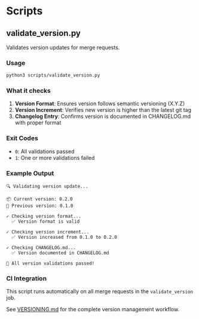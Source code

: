 # Scripts

## validate_version.py

Validates version updates for merge requests.

### Usage

```bash
python3 scripts/validate_version.py
```

### What it checks

1. **Version Format**: Ensures version follows semantic versioning (X.Y.Z)
2. **Version Increment**: Verifies new version is higher than the latest git tag
3. **Changelog Entry**: Confirms version is documented in CHANGELOG.md with proper format

### Exit Codes

- `0`: All validations passed
- `1`: One or more validations failed

### Example Output

```
🔍 Validating version update...

📦 Current version: 0.2.0
📌 Previous version: 0.1.0

✓ Checking version format...
  ✅ Version format is valid

✓ Checking version increment...
  ✅ Version increased from 0.1.0 to 0.2.0

✓ Checking CHANGELOG.md...
  ✅ Version documented in CHANGELOG.md

🎉 All version validations passed!
```

### CI Integration

This script runs automatically on all merge requests in the `validate_version` job.

See [VERSIONING.md](../doc/VERSIONING.md) for the complete version management workflow.
